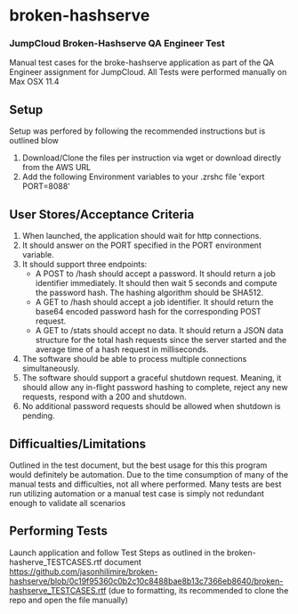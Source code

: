 # broken-hashserve
### JumpCloud Broken-Hashserve QA Engineer Test

Manual test cases for the broke-hashserve application as part of the QA Engineer assignment for JumpCloud.  All Tests were performed manually on Max OSX 11.4

## Setup
Setup was perfored by following the recommended instructions but is outlined blow
1. Download/Clone the files per instruction via wget or download directly from the AWS URL
2. Add the following Environment variables to your .zrshc file 'export PORT=8088'

## User Stores/Acceptance Criteria
1. When launched, the application should wait for http connections.
2. It should answer on the PORT specified in the PORT environment variable.
 3. It should support three endpoints:
	 - A ​POST​ to ​/hash​ should accept a password. It should return a job identifier immediately. It should then wait 5 seconds and compute the password hash. The hashing algorithm should be SHA512.
	 - A ​GET​ to ​/hash​ should accept a job identifier. It should return the base64 encoded password hash for the corresponding POST request.
	 - A ​GET​ to ​/stats​ should accept no data. It should return a JSON data structure for the total hash requests since the server started and the average time of a hash request in milliseconds.
4. The software should be able to process multiple connections simultaneously.
5. The software should support a graceful shutdown request. Meaning, it should allow any
in-flight password hashing to complete, reject any new requests, respond with a 200 and
shutdown.
6. No additional password requests should be allowed when shutdown is pending.

## Difficualties/Limitations
Outlined in the test document, but the best usage for this this program would definitely be automation.  Due to the time consumption of many of the manual tests and difficulties, not all where performed.  Many tests are best run utilizing automation or a manual test case is simply not redundant enough to validate all scenarios

## Performing Tests
Launch application and follow Test Steps as outlined in the broken-hasherve_TESTCASES.rtf document https://github.com/jasonhilimire/broken-hashserve/blob/0c19f95360c0b2c10c8488bae8b13c7366eb8640/broken-hashserve_TESTCASES.rtf (due to formatting, its recommended to clone the repo and open the file manually)
